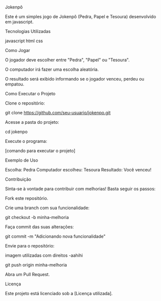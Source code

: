 Jokenpô

Este é um simples jogo de Jokenpô (Pedra, Papel e Tesoura) desenvolvido em javascript.

Tecnologias Utilizadas

javascript
html
css



Como Jogar

O jogador deve escolher entre "Pedra", "Papel" ou "Tesoura".

O computador irá fazer uma escolha aleatória.

O resultado será exibido informando se o jogador venceu, perdeu ou empatou.

Como Executar o Projeto

Clone o repositório:

git clone https://github.com/seu-usuario/jokenpo.git

Acesse a pasta do projeto:

cd jokenpo

Execute o programa:

[comando para executar o projeto]

Exemplo de Uso

Escolha: Pedra
Computador escolheu: Tesoura
Resultado: Você venceu!

Contribuição

Sinta-se à vontade para contribuir com melhorias! Basta seguir os passos:

Fork este repositório.

Crie uma branch com sua funcionalidade:

git checkout -b minha-melhoria

Faça commit das suas alterações:

git commit -m "Adicionando nova funcionalidade"

Envie para o repositório:

imagem utilizadas com direitos
-aahihi

git push origin minha-melhoria

Abra um Pull Request.

Licença

Este projeto está licenciado sob a [Licença utilizada].

